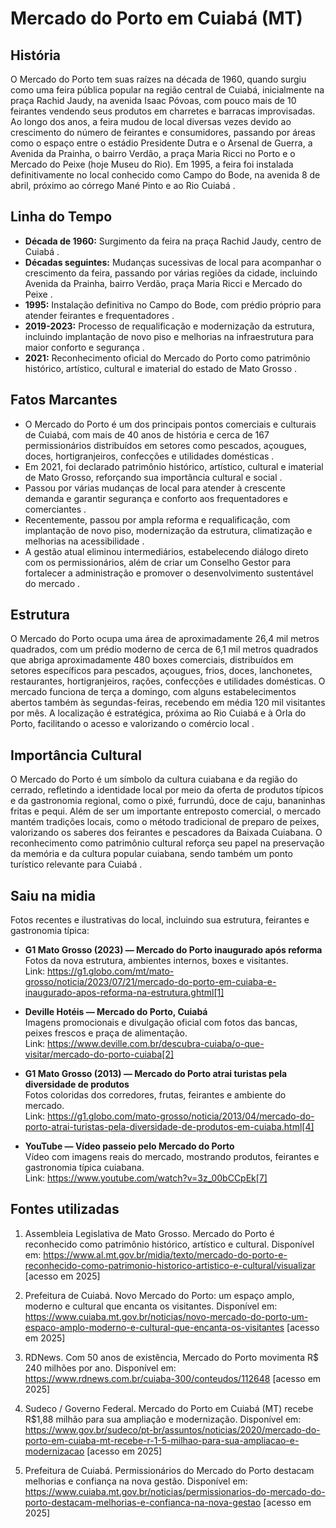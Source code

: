 # Mercado do Porto em Cuiabá (MT)

## História

O Mercado do Porto tem suas raízes na década de 1960, quando surgiu como uma feira pública popular na região central de Cuiabá, inicialmente na praça Rachid Jaudy, na avenida Isaac Póvoas, com pouco mais de 10 feirantes vendendo seus produtos em charretes e barracas improvisadas. Ao longo dos anos, a feira mudou de local diversas vezes devido ao crescimento do número de feirantes e consumidores, passando por áreas como o espaço entre o estádio Presidente Dutra e o Arsenal de Guerra, a Avenida da Prainha, o bairro Verdão, a praça Maria Ricci no Porto e o Mercado do Peixe (hoje Museu do Rio). Em 1995, a feira foi instalada definitivamente no local conhecido como Campo do Bode, na avenida 8 de abril, próximo ao córrego Mané Pinto e ao Rio Cuiabá .

## Linha do Tempo

- **Década de 1960:** Surgimento da feira na praça Rachid Jaudy, centro de Cuiabá .
- **Décadas seguintes:** Mudanças sucessivas de local para acompanhar o crescimento da feira, passando por várias regiões da cidade, incluindo Avenida da Prainha, bairro Verdão, praça Maria Ricci e Mercado do Peixe .
- **1995:** Instalação definitiva no Campo do Bode, com prédio próprio para atender feirantes e frequentadores .
- **2019-2023:** Processo de requalificação e modernização da estrutura, incluindo implantação de novo piso e melhorias na infraestrutura para maior conforto e segurança .
- **2021:** Reconhecimento oficial do Mercado do Porto como patrimônio histórico, artístico, cultural e imaterial do estado de Mato Grosso .

## Fatos Marcantes

- O Mercado do Porto é um dos principais pontos comerciais e culturais de Cuiabá, com mais de 40 anos de história e cerca de 167 permissionários distribuídos em setores como pescados, açougues, doces, hortigranjeiros, confecções e utilidades domésticas .
- Em 2021, foi declarado patrimônio histórico, artístico, cultural e imaterial de Mato Grosso, reforçando sua importância cultural e social .
- Passou por várias mudanças de local para atender à crescente demanda e garantir segurança e conforto aos frequentadores e comerciantes .
- Recentemente, passou por ampla reforma e requalificação, com implantação de novo piso, modernização da estrutura, climatização e melhorias na acessibilidade .
- A gestão atual eliminou intermediários, estabelecendo diálogo direto com os permissionários, além de criar um Conselho Gestor para fortalecer a administração e promover o desenvolvimento sustentável do mercado .

## Estrutura

O Mercado do Porto ocupa uma área de aproximadamente 26,4 mil metros quadrados, com um prédio moderno de cerca de 6,1 mil metros quadrados que abriga aproximadamente 480 boxes comerciais, distribuídos em setores específicos para pescados, açougues, frios, doces, lanchonetes, restaurantes, hortigranjeiros, rações, confecções e utilidades domésticas. O mercado funciona de terça a domingo, com alguns estabelecimentos abertos também às segundas-feiras, recebendo em média 120 mil visitantes por mês. A localização é estratégica, próxima ao Rio Cuiabá e à Orla do Porto, facilitando o acesso e valorizando o comércio local .

## Importância Cultural

O Mercado do Porto é um símbolo da cultura cuiabana e da região do cerrado, refletindo a identidade local por meio da oferta de produtos típicos e da gastronomia regional, como o pixé, furrundú, doce de caju, bananinhas fritas e pequi. Além de ser um importante entreposto comercial, o mercado mantém tradições locais, como o método tradicional de preparo de peixes, valorizando os saberes dos feirantes e pescadores da Baixada Cuiabana. O reconhecimento como patrimônio cultural reforça seu papel na preservação da memória e da cultura popular cuiabana, sendo também um ponto turístico relevante para Cuiabá .

## Saiu na midia

Fotos recentes e ilustrativas do local, incluindo sua estrutura, feirantes e gastronomia típica:

- **G1 Mato Grosso (2023) — Mercado do Porto inaugurado após reforma**  
Fotos da nova estrutura, ambientes internos, boxes e visitantes.  
Link: https://g1.globo.com/mt/mato-grosso/noticia/2023/07/21/mercado-do-porto-em-cuiaba-e-inaugurado-apos-reforma-na-estrutura.ghtml[1]

- **Deville Hotéis — Mercado do Porto, Cuiabá**  
Imagens promocionais e divulgação oficial com fotos das bancas, peixes frescos e praça de alimentação.  
Link: https://www.deville.com.br/descubra-cuiaba/o-que-visitar/mercado-do-porto-cuiaba[2]

- **G1 Mato Grosso (2013) — Mercado do Porto atrai turistas pela diversidade de produtos**  
Fotos coloridas dos corredores, frutas, feirantes e ambiente do mercado.  
Link: https://g1.globo.com/mato-grosso/noticia/2013/04/mercado-do-porto-atrai-turistas-pela-diversidade-de-produtos-em-cuiaba.html[4]

- **YouTube — Vídeo passeio pelo Mercado do Porto**  
Vídeo com imagens reais do mercado, mostrando produtos, feirantes e gastronomia típica cuiabana.  
Link: https://www.youtube.com/watch?v=3z_00bCCpEk[7]

 
## Fontes utilizadas

1. Assembleia Legislativa de Mato Grosso. Mercado do Porto é reconhecido como patrimônio histórico, artístico e cultural. Disponível em: https://www.al.mt.gov.br/midia/texto/mercado-do-porto-e-reconhecido-como-patrimonio-historico-artistico-e-cultural/visualizar [acesso em 2025]

2. Prefeitura de Cuiabá. Novo Mercado do Porto: um espaço amplo, moderno e cultural que encanta os visitantes. Disponível em: https://www.cuiaba.mt.gov.br/noticias/novo-mercado-do-porto-um-espaco-amplo-moderno-e-cultural-que-encanta-os-visitantes [acesso em 2025]

3. RDNews. Com 50 anos de existência, Mercado do Porto movimenta R$ 240 milhões por ano. Disponível em: https://www.rdnews.com.br/cuiaba-300/conteudos/112648 [acesso em 2025]

4. Sudeco / Governo Federal. Mercado do Porto em Cuiabá (MT) recebe R$1,88 milhão para sua ampliação e modernização. Disponível em: https://www.gov.br/sudeco/pt-br/assuntos/noticias/2020/mercado-do-porto-em-cuiaba-mt-recebe-r-1-5-milhao-para-sua-ampliacao-e-modernizacao [acesso em 2025]

5. Prefeitura de Cuiabá. Permissionários do Mercado do Porto destacam melhorias e confiança na nova gestão. Disponível em: https://www.cuiaba.mt.gov.br/noticias/permissionarios-do-mercado-do-porto-destacam-melhorias-e-confianca-na-nova-gestao [acesso em 2025]
 